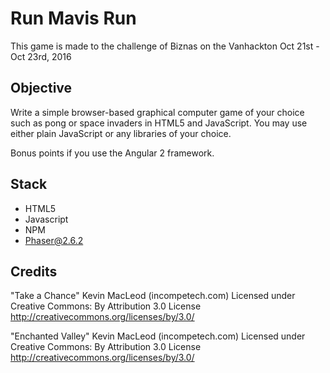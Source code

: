 # Run Mavis Run #

This game is made to the challenge of Biznas on the Vanhackton
Oct 21st - Oct 23rd, 2016

## Objective ##
Write a simple browser-based graphical computer game of your choice such as pong or space invaders in HTML5 and JavaScript. You may use either plain JavaScript or any libraries of your choice. 
 
Bonus points if you use the Angular 2 framework.

## Stack ##
- HTML5
- Javascript
- NPM
- Phaser@2.6.2

## Credits ##
"Take a Chance" Kevin MacLeod (incompetech.com)
Licensed under Creative Commons: By Attribution 3.0 License
http://creativecommons.org/licenses/by/3.0/

"Enchanted Valley" Kevin MacLeod (incompetech.com)
Licensed under Creative Commons: By Attribution 3.0 License
http://creativecommons.org/licenses/by/3.0/
